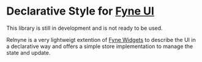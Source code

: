 # Declarative Style for [Fyne UI](https://github.com/fyne-io/fyne) 

This library is still in development and is not ready to be used.

Relnyne is a very lightweigt extention of [Fyne Widgets](https://github.com/fyne-io/fyne/tree/master/widget) to describe the UI in a declarative way and offers a simple store implementation to manage the state and update.  
